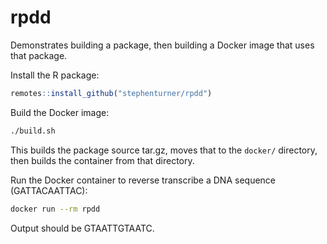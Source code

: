 # rpdd

Demonstrates building a package, then building a Docker image that uses that package.

Install the R package:

```r
remotes::install_github("stephenturner/rpdd")
```

Build the Docker image:

```sh
./build.sh
```

This builds the package source tar.gz, moves that to the `docker/` directory, then builds the container from that directory. 

Run the Docker container to reverse transcribe a DNA sequence (GATTACAATTAC): 

```sh
docker run --rm rpdd
```

Output should be GTAATTGTAATC.
